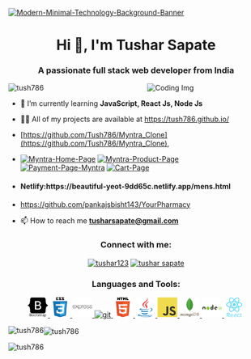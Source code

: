 <a href="https://ibb.co/bgRn1nK"><img src="https://i.ibb.co/Y7TG2GL/Modern-Minimal-Technology-Background-Banner.png" alt="Modern-Minimal-Technology-Background-Banner" border="0" width="1000px" height="250px" ></a>
<h1 align="center">Hi 👋, I'm Tushar Sapate</h1>
<h3 align="center">A passionate full stack web developer from India</h3>

<img align="right" alt="Coding Img" width="230px" margin-left="20px"  src="https://user-images.githubusercontent.com/55389276/140866485-8fb1c876-9a8f-4d6a-98dc-08c4981eaf70.gif">

<p align="left"> <img src="https://komarev.com/ghpvc/?username=tush786&label=Profile%20views&color=0e75b6&style=flat" alt="tush786" /> </p>

- 🌱 I’m currently learning **JavaScript, React Js, Node Js**

- 👨‍💻 All of my projects are available at https://tush786.github.io/
- [https://github.com/Tush786/Myntra_Clone](https://github.com/Tush786/Myntra_Clone),
- <a href="https://ibb.co/M2h2BMH"><img src="https://i.ibb.co/2n6nZgr/Myntra-Home-Page.png" alt="Myntra-Home-Page" border="0" width="308px"></a>
<a href="https://ibb.co/nwTbRmh"><img src="https://i.ibb.co/103LbQH/Myntra-Product-Page.png" alt="Myntra-Product-Page" border="0" width="308px"></a>
<a href="https://ibb.co/hHdz3Vs"><img src="https://i.ibb.co/9245QWn/Payment-Page-Myntra.png" alt="Payment-Page-Myntra" border="0"  width="308px" margin-left="50px"></a>
<a href="https://ibb.co/zfTJzQW"><img src="https://i.ibb.co/kcs1t5V/Cart-Page.png" alt="Cart-Page" border="0" width="308px"></a>
- <h4>Netlify:https://beautiful-yeot-9dd65c.netlify.app/mens.html</h4>
- https://github.com/pankajsbisht143/YourPharmacy

- 📫 How to reach me **tusharsapate@gmail.com**

<h3 align="center">Connect with me:</h3>
<p align="center">
<a href="https://codepen.io/tushar123" target="blank"><img align="center" src="https://raw.githubusercontent.com/rahuldkjain/github-profile-readme-generator/master/src/images/icons/Social/codepen.svg" alt="tushar123" height="30" width="40" /></a>
<a href="https://www.linkedin.com/in/tushar-sapate/" target="blank"><img align="center" src="https://raw.githubusercontent.com/rahuldkjain/github-profile-readme-generator/master/src/images/icons/Social/linked-in-alt.svg" alt="tushar sapate" height="30" width="40" /></a>

</p>

<h3 align="center">Languages and Tools:</h3>
<p align="center"> <a href="https://getbootstrap.com" target="_blank" rel="noreferrer"> <img src="https://raw.githubusercontent.com/devicons/devicon/master/icons/bootstrap/bootstrap-plain-wordmark.svg" alt="bootstrap" width="40" height="40"/> </a> <a href="https://www.w3schools.com/css/" target="_blank" rel="noreferrer"> <img src="https://raw.githubusercontent.com/devicons/devicon/master/icons/css3/css3-original-wordmark.svg" alt="css3" width="40" height="40"/> </a> <a href="https://expressjs.com" target="_blank" rel="noreferrer"> <img src="https://raw.githubusercontent.com/devicons/devicon/master/icons/express/express-original-wordmark.svg" alt="express" width="40" height="40"/> </a> <a href="https://git-scm.com/" target="_blank" rel="noreferrer"> <img src="https://www.vectorlogo.zone/logos/git-scm/git-scm-icon.svg" alt="git" width="40" height="40"/> </a> <a href="https://www.w3.org/html/" target="_blank" rel="noreferrer"> <img src="https://raw.githubusercontent.com/devicons/devicon/master/icons/html5/html5-original-wordmark.svg" alt="html5" width="40" height="40"/> </a> <a href="https://www.java.com" target="_blank" rel="noreferrer"> <img src="https://raw.githubusercontent.com/devicons/devicon/master/icons/java/java-original.svg" alt="java" width="40" height="40"/> </a> <a href="https://developer.mozilla.org/en-US/docs/Web/JavaScript" target="_blank" rel="noreferrer"> <img src="https://raw.githubusercontent.com/devicons/devicon/master/icons/javascript/javascript-original.svg" alt="javascript" width="40" height="40"/> </a> <a href="https://www.mongodb.com/" target="_blank" rel="noreferrer"> <img src="https://raw.githubusercontent.com/devicons/devicon/master/icons/mongodb/mongodb-original-wordmark.svg" alt="mongodb" width="40" height="40"/> </a> <a href="https://nodejs.org" target="_blank" rel="noreferrer"> <img src="https://raw.githubusercontent.com/devicons/devicon/master/icons/nodejs/nodejs-original-wordmark.svg" alt="nodejs" width="40" height="40"/> </a> <a href="https://reactjs.org/" target="_blank" rel="noreferrer"> <img src="https://raw.githubusercontent.com/devicons/devicon/master/icons/react/react-original-wordmark.svg" alt="react" width="40" height="40"/> </a> </p>

<p><img align="left" src="https://github-readme-stats.vercel.app/api/top-langs?username=tush786&show_icons=true&locale=en&layout=compact" alt="tush786" /></p>


<p><img align="center" src="https://github-readme-streak-stats.herokuapp.com/?user=tush786&" alt="tush786" /></p>
<p><img align="left" src="https://github-readme-stats.vercel.app/api/top-langs?username=tush786&show_icons=true&locale=en&layout=compact" alt="tush786" /></p>

<!--
**Tush786/Tush786** is a ✨ _special_ ✨ repository because its `README.md` (this file) appears on your GitHub profile.

Here are some ideas to get you started:

- 🔭 I’m currently working on ...
- 🌱 I’m currently learning ...
- 👯 I’m looking to collaborate on ...
- 🤔 I’m looking for help with ...
- 💬 Ask me about ...
- 📫 How to reach me: ...
- 😄 Pronouns: ...
- ⚡ Fun fact: ...
-->
